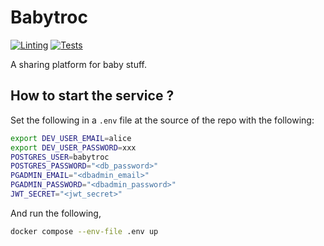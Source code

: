 # Babytroc
[![Linting](https://github.com/VianneyRousset/babytroc/actions/workflows/linting.yaml/badge.svg?branch=dev)](https://github.com/VianneyRousset/babytroc/actions/workflows/linting.yaml)
[![Tests](https://github.com/VianneyRousset/babytroc/actions/workflows/tests.yaml/badge.svg?branch=dev)](https://github.com/VianneyRousset/babytroc/actions/workflows/tests.yaml)

A sharing platform for baby stuff.

## How to start the service ?

Set the following in a `.env` file at the source of the repo with the following:

```sh
export DEV_USER_EMAIL=alice
export DEV_USER_PASSWORD=xxx
POSTGRES_USER=babytroc
POSTGRES_PASSWORD="<db_password>"
PGADMIN_EMAIL="<dbadmin_email>"
PGADMIN_PASSWORD="<dbadmin_password>"
JWT_SECRET="<jwt_secret>"
```

And run the following,

```sh
docker compose --env-file .env up
```
